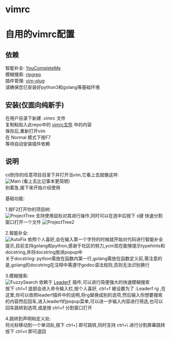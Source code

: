 vimrc
====
自用的vimrc配置
====

依赖
----
智能补全: [YouCompleteMe](https://github.com/ycm-core/YouCompleteMe) \
模糊搜索: [ripgrep](https://github.com/BurntSushi/ripgrep) \
插件管理: [vim-plug](https://github.com/junegunn/vim-plug) \
请确保您已安装好python3和golang等基础环境

安装(仅面向纯新手)
----
在用户目录下新建 .vimrc 文件 \
复制粘贴入此repo中的 [vimrc文件](https://github.com/pokemonchw/vimrc/blob/master/vimrc) 中的内容 \
保存后,重新打开vim \
在 Normal 模式下按F7 \
等待自动安装插件依赖

说明
----
cd到你的任意项目目录下并打开当vim,它看上去就像这样: \
![Main](https://raw.github.com/pokemonchw/vimrc/master/image/1.png "Main")
(看上去比记事本更简陋) \
别着急,接下来开始介绍使用

基础功能:

1.按F2打开你的项目树: \
![ProjectTree](https://raw.github.com/pokemonchw/vimrc/master/image/2.png "ProjectTree")
支持使用鼠标对其进行操作,同时可以在选中后按下 s键 快速分割窗口打开一个文件
![ProjectTree2](https://raw.github.com/pokemonchw/vimrc/master/image/5.png "ProjectTree2")

2.智能补全: \
![AutoFix](https://raw.github.com/pokemonchw/vimrc/master/image/3.png "AutoFix")
依照个人喜好,会在输入第一个字符的时候就开始对代码进行智能补全提示,目前支持golang和python,感谢于社区的努力,ycm现在能够提示typehints和docstring,并将docstring放进popup中 \
关于docstring: python需放在函数内第一行,golang需放在函数定义前,需注意的是,golang的docstring在注释中需遵守godoc语法规则,否则无法识别换行

3.模糊搜索: \
![FuzzySearch](https://raw.github.com/pokemonchw/vimrc/master/image/4.png "FuzzySearch")
依赖于 [LeaderF](https://github.com/Yggdroot/LeaderF) 插件,可以进行简便强大的快速模糊搜索 \
按下 ctrl+f 底部会进入命令输入栏,按个人喜好, ctrl+f 被设置为了 :Leaderf rg ,在这里,你可以依照leaderf插件中的说明,将rg替换成别的选项,然后输入你想要搜索的内容然后回车,进入leaderf的popup菜单,可以进一步输入内容进行筛选,也可以回车跳转到选项,或是按 ctrl+f 分割窗口打开

4.跳转到声明和定义处: \
将光标移动到一个单词处,按下 ctrl+] 即可跳转,同时支持 ctrl+\ 进行分割屏幕跳转 \
按下 ctrl+t 即可退回
